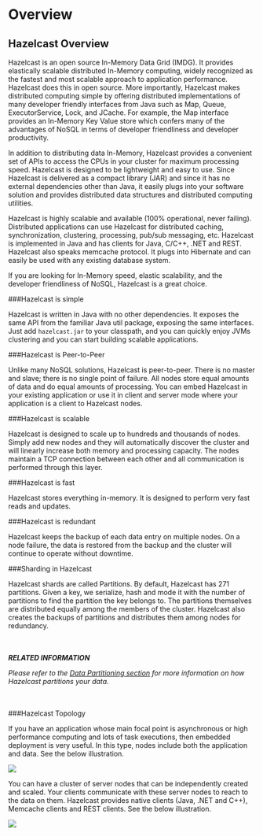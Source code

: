 # Overview

## Hazelcast Overview

Hazelcast is an open source In-Memory Data Grid (IMDG). 
It provides elastically scalable distributed In-Memory computing, widely recognized as the fastest and most scalable approach to application performance. Hazelcast does this in open source.
More importantly, Hazelcast makes distributed computing simple by offering distributed implementations of many developer friendly interfaces from Java such as Map, Queue, ExecutorService, Lock, and JCache. For example, the Map interface provides an In-Memory Key Value store which confers many of the advantages of NoSQL in terms of developer friendliness and developer productivity.

In addition to distributing data In-Memory, Hazelcast provides a convenient set of APIs to access the CPUs in your cluster for maximum processing speed. 
Hazelcast is designed to be lightweight and easy to use. Since Hazelcast is delivered as a compact library (JAR) and since it has no external dependencies other than Java, it easily plugs into your software solution and provides distributed data structures and distributed computing utilities. 

Hazelcast is highly scalable and available (100% operational, never failing). Distributed applications can use Hazelcast for distributed caching, synchronization, clustering, processing, pub/sub messaging, etc. Hazelcast is implemented in Java and has clients for Java, C/C++, .NET and REST. Hazelcast also speaks memcache protocol. It plugs into Hibernate and can easily be used with any existing database system.

If you are looking for In-Memory speed, elastic scalability, and the developer friendliness of NoSQL, Hazelcast is a great choice.

###Hazelcast is simple

Hazelcast is written in Java with no other dependencies. It exposes the same API from the familiar Java util package, exposing the same interfaces. Just add `hazelcast.jar` to your classpath, and you can quickly enjoy JVMs clustering and you can start building scalable applications. 

###Hazelcast is Peer-to-Peer

Unlike many NoSQL solutions, Hazelcast is peer-to-peer. There is no master and slave; there is no single point of failure. All nodes store equal amounts of data and do equal amounts of processing. You can embed Hazelcast in your existing application or use it in client and server mode where your application is a client to Hazelcast nodes.

###Hazelcast is scalable

Hazelcast is designed to scale up to hundreds and thousands of nodes. Simply add new nodes and they will automatically discover the cluster and will linearly increase both memory and processing capacity. The nodes maintain a TCP connection between each other and all communication is performed through this layer.

###Hazelcast is fast

Hazelcast stores everything in-memory. It is designed to perform very fast reads and updates.

###Hazelcast is redundant

Hazelcast keeps the backup of each data entry on multiple nodes. On a node failure, the data is restored from the backup and the cluster will continue to operate without downtime.

###Sharding in Hazelcast

Hazelcast shards are called Partitions. By default, Hazelcast has 271 partitions. Given a key, we serialize, hash and mode it with the number of partitions to find the partition the key belongs to. The partitions themselves are distributed equally among the members of the cluster. Hazelcast also creates the backups of partitions and distributes them among nodes for redundancy.

<br></br>
***RELATED INFORMATION***

*Please refer to the [Data Partitioning section](#data-partitioning) for more information on how Hazelcast partitions your data.*

<br></br>
###Hazelcast Topology

If you have an application whose main focal point is asynchronous or high performance computing and lots of task executions, then embedded deployment is very useful. In this type, nodes include both the application and data. See the below illustration.

![](images/P2Pcluster.jpg)



You can have a cluster of server nodes that can be independently created and scaled. Your clients communicate with these server nodes to reach to the data on them. Hazelcast provides native clients (Java, .NET and C++), Memcache clients and REST clients. See the below illustration.

![](images/CSCluster.jpg)

